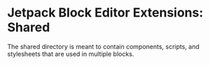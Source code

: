 # Jetpack Block Editor Extensions: Shared

The shared directory is meant to contain components, scripts, and stylesheets that are used in multiple blocks.

